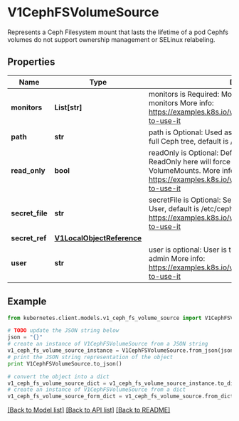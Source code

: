 # V1CephFSVolumeSource

Represents a Ceph Filesystem mount that lasts the lifetime of a pod Cephfs volumes do not support ownership management or SELinux relabeling.

## Properties

Name | Type | Description | Notes
------------ | ------------- | ------------- | -------------
**monitors** | **List[str]** | monitors is Required: Monitors is a collection of Ceph monitors More info: https://examples.k8s.io/volumes/cephfs/README.md#how-to-use-it | 
**path** | **str** | path is Optional: Used as the mounted root, rather than the full Ceph tree, default is / | [optional] 
**read_only** | **bool** | readOnly is Optional: Defaults to false (read/write). ReadOnly here will force the ReadOnly setting in VolumeMounts. More info: https://examples.k8s.io/volumes/cephfs/README.md#how-to-use-it | [optional] 
**secret_file** | **str** | secretFile is Optional: SecretFile is the path to key ring for User, default is /etc/ceph/user.secret More info: https://examples.k8s.io/volumes/cephfs/README.md#how-to-use-it | [optional] 
**secret_ref** | [**V1LocalObjectReference**](V1LocalObjectReference.md) |  | [optional] 
**user** | **str** | user is optional: User is the rados user name, default is admin More info: https://examples.k8s.io/volumes/cephfs/README.md#how-to-use-it | [optional] 

## Example

```python
from kubernetes.client.models.v1_ceph_fs_volume_source import V1CephFSVolumeSource

# TODO update the JSON string below
json = "{}"
# create an instance of V1CephFSVolumeSource from a JSON string
v1_ceph_fs_volume_source_instance = V1CephFSVolumeSource.from_json(json)
# print the JSON string representation of the object
print V1CephFSVolumeSource.to_json()

# convert the object into a dict
v1_ceph_fs_volume_source_dict = v1_ceph_fs_volume_source_instance.to_dict()
# create an instance of V1CephFSVolumeSource from a dict
v1_ceph_fs_volume_source_form_dict = v1_ceph_fs_volume_source.from_dict(v1_ceph_fs_volume_source_dict)
```
[[Back to Model list]](../README.md#documentation-for-models) [[Back to API list]](../README.md#documentation-for-api-endpoints) [[Back to README]](../README.md)


